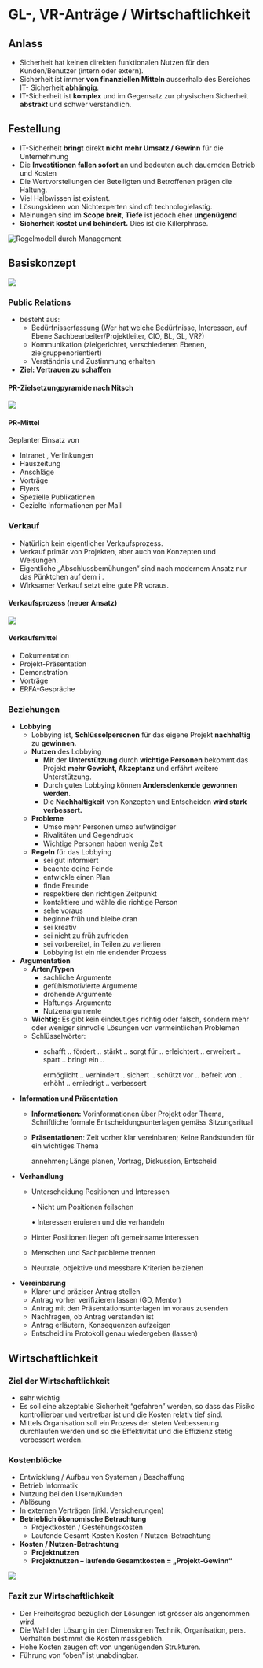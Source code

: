 # GL-, VR-Anträge / Wirtschaftlichkeit

## Anlass

* Sicherheit hat keinen direkten funktionalen Nutzen für den Kunden/Benutzer \(intern oder extern\).
* Sicherheit ist immer **von finanziellen Mitteln** ausserhalb des Bereiches IT- Sicherheit **abhängig**.
* IT-Sicherheit ist **komplex** und im Gegensatz zur physischen Sicherheit **abstrakt** und schwer verständlich.

## Festellung

* IT-Sicherheit **bringt** direkt **nicht mehr Umsatz / Gewinn** für die Unternehmung
* Die **Investitionen fallen sofort** an und bedeuten auch dauernden Betrieb und Kosten
* Die Wertvorstellungen der Beteiligten und Betroffenen prägen die Haltung.
* Viel Halbwissen ist existent.
* Lösungsideen von Nichtexperten sind oft technologielastig.
* Meinungen sind im **Scope breit, Tiefe** ist jedoch eher **ungenügend**
*  **Sicherheit kostet und behindert.** Dies ist die Killerphrase.

![Regelmodell durch Management](../.gitbook/assets/image%20%28147%29.png)

## Basiskonzept

![](../.gitbook/assets/image%20%28154%29.png)

### **Public Relations**

* besteht aus:
  * Bedürfnisserfassung \(Wer hat welche Bedürfnisse, Interessen, auf Ebene Sachbearbeiter/Projektleiter, CIO, BL, GL, VR?\)
  * Kommunikation \(zielgerichtet, verschiedenen Ebenen, zielgruppenorientiert\)
  * Verständnis und Zustimmung erhalten
* **Ziel: Vertrauen zu schaffen**

#### PR-Zielsetzungpyramide nach Nitsch

![](../.gitbook/assets/image%20%28156%29.png)



#### PR-Mittel

Geplanter Einsatz von

* Intranet , Verlinkungen
* Hauszeitung
* Anschläge
* Vorträge
* Flyers
* Spezielle Publikationen
* Gezielte Informationen per Mail

### Verkauf

* Natürlich kein eigentlicher Verkaufsprozess.
* Verkauf primär von Projekten, aber auch von Konzepten und Weisungen.
* Eigentliche „Abschlussbemühungen“ sind nach modernem Ansatz nur das Pünktchen auf dem i .
* Wirksamer Verkauf setzt eine gute PR voraus.

#### Verkaufsprozess \(neuer Ansatz\)

![](../.gitbook/assets/image%20%28145%29.png)

#### Verkaufsmittel

* Dokumentation
* Projekt-Präsentation
* Demonstration
* Vorträge
* ERFA-Gespräche

### Beziehungen

* **Lobbying**
  * Lobbying ist, **Schlüsselpersonen** für das eigene Projekt **nachhaltig** zu **gewinnen**.
  * **Nutzen** des Lobbying
    * **Mit** der **Unterstützung** durch **wichtige Personen** bekommt das Projekt **mehr Gewicht, Akzeptanz** und erfährt weitere Unterstützung.
    * Durch gutes Lobbying können **Andersdenkende gewonnen werden**.
    * Die **Nachhaltigkeit** von Konzepten und Entscheiden **wird stark verbessert.**
  * **Probleme**
    * Umso mehr Personen umso aufwändiger
    * Rivalitäten und Gegendruck
    * Wichtige Personen haben wenig Zeit
  * **Regeln** für das Lobbying
    * sei gut informiert
    * beachte deine Feinde
    * entwickle einen Plan
    * finde Freunde
    * respektiere den richtigen Zeitpunkt
    * kontaktiere und wähle die richtige Person
    * sehe voraus
    * beginne früh und bleibe dran
    * sei kreativ
    * sei nicht zu früh zufrieden
    * sei vorbereitet, in Teilen zu verlieren
    * Lobbying ist ein nie endender Prozess
* **Argumentation**
  * **Arten/Typen**
    * sachliche Argumente
    * gefühlsmotivierte Argumente
    * drohende Argumente
    * Haftungs-Argumente
    * Nutzenargumente
  * **Wichtig:** Es gibt kein eindeutiges richtig oder falsch, sondern mehr oder weniger sinnvolle Lösungen von vermeintlichen Problemen
  * Schlüsselwörter:
    * schafft .. fördert .. stärkt .. sorgt für .. erleichtert .. erweitert .. spart .. bringt ein ..

      ermöglicht .. verhindert .. sichert .. schützt vor .. befreit von .. erhöht .. erniedrigt .. verbessert 
* **Information und Präsentation**
  * **Informationen:** Vorinformationen über Projekt oder Thema, Schriftliche formale Entscheidungsunterlagen gemäss Sitzungsritual
  * **Präsentationen**: Zeit vorher klar vereinbaren; Keine Randstunden für ein wichtiges Thema

    annehmen; Länge planen, Vortrag, Diskussion, Entscheid
* **Verhandlung**
  * Unterscheidung Positionen und Interessen

    • Nicht um Positionen feilschen

    • Interessen eruieren und die verhandeln

  * Hinter Positionen liegen oft gemeinsame Interessen
  * Menschen und Sachprobleme trennen
  * Neutrale, objektive und messbare Kriterien beiziehen
* **Vereinbarung**
  *  Klarer und präziser Antrag stellen
  * Antrag vorher verifizieren lassen \(GD, Mentor\)
  * Antrag mit den Präsentationsunterlagen im voraus zusenden
  * Nachfragen, ob Antrag verstanden ist
  * Antrag erläutern, Konsequenzen aufzeigen
  * Entscheid im Protokoll genau wiedergeben \(lassen\)

## Wirtschaftlichkeit

### Ziel der Wirtschaftlichkeit

* sehr wichtig
* Es soll eine akzeptable Sicherheit “gefahren” werden, so dass das Risiko kontrollierbar und vertretbar ist und die Kosten relativ tief sind.
* Mittels Organisation soll ein Prozess der steten Verbesserung durchlaufen werden und so die Effektivität und die Effizienz stetig verbessert werden.

### Kostenblöcke

* Entwicklung / Aufbau von Systemen / Beschaffung
* Betrieb Informatik
* Nutzung bei den Usern/Kunden
* Ablösung
* In externen Verträgen \(inkl. Versicherungen\)
* **Betrieblich ökonomische Betrachtung**
  * Projektkosten / Gestehungskosten
  * Laufende Gesamt-Kosten Kosten / Nutzen-Betrachtung
* **Kosten / Nutzen-Betrachtung**
  * **Projektnutzen**
  * **Projektnutzen – laufende Gesamtkosten = „Projekt-Gewinn“**

![](../.gitbook/assets/image%20%28146%29.png)

### Fazit zur Wirtschaftlichkeit

* Der Freiheitsgrad bezüglich der Lösungen ist grösser als angenommen wird.
* Die Wahl der Lösung in den Dimensionen Technik, Organisation, pers. Verhalten bestimmt die Kosten massgeblich.
* Hohe Kosten zeugen oft von ungenügenden Strukturen.
* Führung von “oben” ist unabdingbar.





